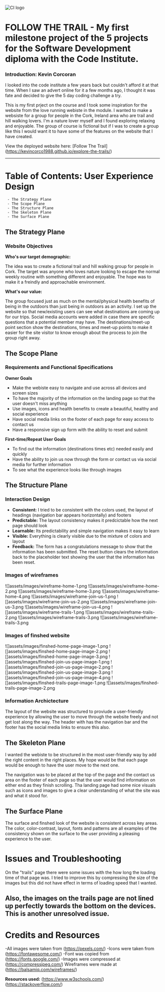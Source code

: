 ![CI logo](https://codeinstitute.s3.amazonaws.com/fullstack/ci_logo_small.png)

# FOLLOW THE TRAIL - My first milestone project of the 5 projects for the Software Development diploma with the Code Institute.

### Introduction: Kevin Corcoran

I looked into the code institute a few years back but couldn't afford it at that time. When I saw an advert online for it a few months ago, I thought it was fate and decided to give the 5 day coding challenge a try. 

This is my first prject on the course and I took some inspiration for the website from the love running webiste in the module. I wanted to make a websiste for a group for people in the Cork, Ireland area who are trail and hill walking lovers. I'm a nature lover myself and I found exploring relaxing and enjoyable. The group of course is fictional but if I was to create a group like this I would want it to have some of the features on the website that I have created.

View the deployed website here: [Follow The Trail] (https://kevincorco1988.github.io/explore-the-trails/)

---

# Table of Contents: User Experience Design
     - The Strategy Plane
     - The Scope Plane
     - The Structure Plane
     - The Skeleton Plane
     - The Surface Plane

## The Strategy Plane

### Website Objectives

**Who's our target demographic:**   

The idea was to create a fictional trail and hill walking group for people in Cork. The target was anyone who loves nature looking to escape the normal weekly routine with something different and enjoyable. The hope was to make it a freindly and approachable environment. 

**What's our value:**

The group focused just as much on the mental/physical health benefits of being in the outdoors than just being in outdoors as an activity. I set up the website so that new/existing users can see what destinations are coming up for our trips. Social media accounts were added in case there are specific questions that a potential member may have. The destinations/meet-up point section show the destinations, times and meet-up points to make it easier for the site visitor to know enough about the process to join the group right away.

## The Scope Plane

### Requirements and Functional Specifications

**Owner Goals**
   - Make the webiste easy to navigate and use across all devices and screen sizes
   - To have the majority of the information on the landing page so that the user doesn't miss anything
   - Use images, icons and health benefits to create a beautiful, healthy and social experience
   - Have social media links on the footer of each page for easy access to contact us
   - Have a responsive sign up form with the ability to reset and submit

**First-time/Repeat User Goals**
   - To find out the information (destinations times etc) needed easily and quickly
   - Have the ability to join us now through the form or contact us via social media for further information
   - To see what the experience looks like through images

## The Structure Plane

### **Interaction Design**
   - **Consistent:** I tried to be consistent with the colors used, the layout of headings (navigation bar appears horizontally) and footers
   - **Predictable:** The layout consistency makes it predcictable how the next page should look
   - **Learnable:** Its predictability and simple navigation makes it easy to learn
   - **Visible:** Everything is clearly visible due to the mixture of colors and layout
   - **Feedback:** The form has a congratulations message to show that the information has been submitted. The reset button clears the information back to the placeholder text showing the user that the information has been reset.

### Images of wireframes

![]assets/images/wireframe-home-1.png
![]assets/images/wireframe-home-2.png
![]assets/images/wireframe-home-3.png
![]assets/images/wireframe-home-4.png
![]assets/images/wireframe-join-us-1.png
![]assets/images/wireframe-join-us-2.png
![]assets/images/wireframe-join-us-3.png
![]assets/images/wireframe-join-us-4.png
![]assets/images/wireframe-trails-1.png
![]assets/images/wireframe-trails-2.png
![]assets/images/wireframe-trails-3.png
![]assets/images/wireframe-trails-3.png

### Images of finshed website

![]assets/images/finshed-home-page-image-1.png
![]assets/images/finshed-home-page-image-2.png
![]assets/images/finshed-home-page-image-3.png
![]assets/images/finshed-join-us-page-image-1.png
![]assets/images/finshed-join-us-page-image-2.png
![]assets/images/finshed-join-us-page-image-3.png
![]assets/images/finshed-join-us-page-image-4.png
![]assets/images/finshed-trails-page-image-1.png
![]assets/images/finshed-trails-page-image-2.png

### **Information Archictecture**
The layout of the website was structured to proviude a user-friendly experience by allowing the user to move through the website freely and not get lost along the way. The header with has the navigation bar and the footer has the social media links to ensure this also.

## The Skeleton Plane
I wanted the webiste to be structured in the most user-friendly way by add the right content in the right places. My hope would be that each page would be enough to have the user move to the next one.

The navigation was to be placed at the top of the page and the contact us area on the footer of each page so that the user would find information on either end as they finish scrolling. Tha landing page had some nice visuals such as icons and images to give a clear understanding of what the site was and what it stood for.

## The Surface Plane

The surface and finshed look of the website is consistent across key areas. The color, color-contrast, layout, fonts and patterns are all examples of the consistency shown on the surface to the user providing a pleasing experience to the user. 

# Issues and Troubleshooting

On the "trails" page there were some issues with the how long the loading time of that page was. I tried to improve this by compressing the size of the images but this did not have effect in terms of loading speed that I wanted. 

Also, the images on  the trails page are not lined up perfectly towards the bottom on the devices. This is another unresolved issue.
-----

# Credits and Resources 
  
  -All images were taken from (https://pexels.com/)
  -Icons were taken from (https://fontawesome.com/)
  -Font was copied from (https://fonts.google.com/)
  -Images were compressed at (https://compressjpeg.com/)
  Wireframes were made at (https://balsamiq.com/wireframes/)

  **Resources used:** (https://www.w3schools.com/) (https://stackoverflow.com/)

